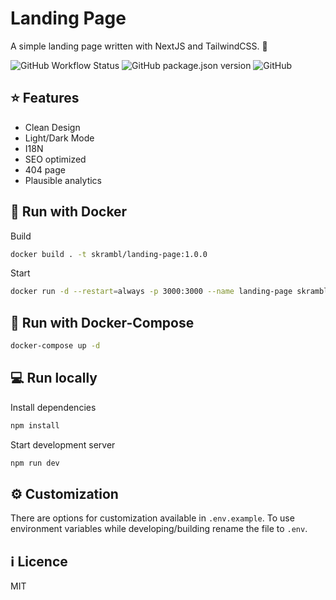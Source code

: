 # Landing Page

A simple landing page written with NextJS and TailwindCSS. 🛬  

![GitHub Workflow Status](https://img.shields.io/github/workflow/status/matteagle95/clean-landing/NodeJS%20CI)
![GitHub package.json version](https://img.shields.io/github/package-json/v/matteagle95/clean-landing)
![GitHub](https://img.shields.io/github/license/matteagle95/clean-landing)

## ⭐ Features

- Clean Design
- Light/Dark Mode
- I18N
- SEO optimized
- 404 page
- Plausible analytics

## 🐳 Run with Docker

Build

```bash
docker build . -t skrambl/landing-page:1.0.0
```

Start

```bash
docker run -d --restart=always -p 3000:3000 --name landing-page skrambl/landing-page:1.0.0
```

## 🐳 Run with Docker-Compose

```bash
docker-compose up -d
```

## 💻 Run locally

Install dependencies

```bash
npm install
```

Start development server

```bash
npm run dev
```

## ⚙ Customization

There are options for customization available in `.env.example`. To use environment variables while developing/building rename the file to `.env`.

## ℹ Licence

MIT
